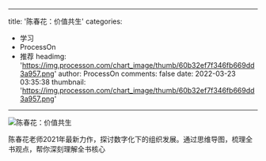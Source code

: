 
---
title: '陈春花：价值共生'
categories: 
 - 学习
 - ProcessOn
 - 推荐
headimg: 'https://img.processon.com/chart_image/thumb/60b32ef7f346fb669dd3a957.png'
author: ProcessOn
comments: false
date: 2022-03-23 03:35:38
thumbnail: 'https://img.processon.com/chart_image/thumb/60b32ef7f346fb669dd3a957.png'
---

<div>   
<img class="thumb" alt="陈春花：价值共生" src="https://img.processon.com/chart_image/thumb/60b32ef7f346fb669dd3a957.png" referrerpolicy="no-referrer">
<p>陈春花老师2021年最新力作，探讨数字化下的组织发展。通过思维导图，梳理全书观点，帮你深刻理解全书核心</p>  
</div>
            